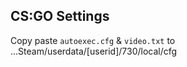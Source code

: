## CS:GO Settings  

Copy paste `autoexec.cfg` & `video.txt` to ...Steam/userdata/[userid]/730/local/cfg
